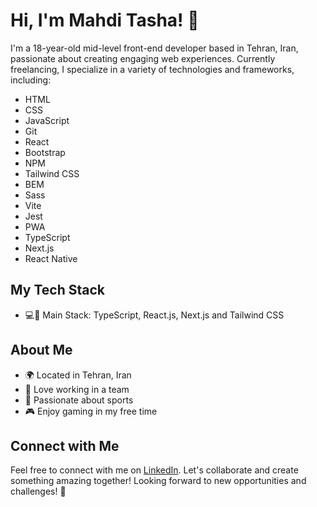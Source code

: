 # Hi, I'm Mahdi Tasha! 👋
I'm a 18-year-old mid-level front-end developer based in Tehran, Iran, passionate about creating engaging web experiences. Currently freelancing, I specialize in a variety of technologies and frameworks, including:
- HTML
- CSS
- JavaScript
- Git
- React
- Bootstrap
- NPM
- Tailwind CSS
- BEM
- Sass
- Vite
- Jest
- PWA
- TypeScript
- Next.js
- React Native

## My Tech Stack
- 💻🎨 Main Stack: TypeScript, React.js, Next.js and Tailwind CSS

## About Me
- 🌍 Located in Tehran, Iran
- 🤝 Love working in a team
- 🏀 Passionate about sports
- 🎮 Enjoy gaming in my free time

## Connect with Me
Feel free to connect with me on [LinkedIn](https://www.linkedin.com/in/mahditasha/). Let's collaborate and create something amazing together!
Looking forward to new opportunities and challenges! 🚀
